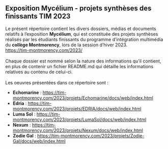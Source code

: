 ## Exposition Mycélium - projets synthèses des finissants TIM 2023 ##




Le présent répertoire contient les divers dossiers, médias et documents relatifs à l’exposition **Mycélium**, qui est constituée des projets synthèses réalisés par les étudiants finissants du programme d’intégration multimédia du **collège Montmorency**, lors de la session d’hiver 2023.
<br>
https://tim-montmorency.com/2023/
<br>
<br>
Chaque dossier est nommé selon la nature des informations qu’il contient, en plus de contenir un fichier README.md qui détaille les informations relatives au contenu de celui-ci.
<br>
<br>
Les oeuvres présentées dans ce répertoire sont :
<br>
* **Echomarine** : https://tim-montmorency.com/2023/projets/Echomarine/docs/web/index.html
* **Edria** : https://tim-montmorency.com/2023/projets/EDRIA/docs/web/index.html
* **Luma Sol** : https://tim-montmorency.com/2023/projets/LumaSol/docs/web/index.html
* **Nexum** : https://tim-montmorency.com/2023/projets/Nexum/docs/web/index.html
* **Zodie Gal** : https://tim-montmorency.com/2023/projets/Zodie-Gal/docs/web/index.html
